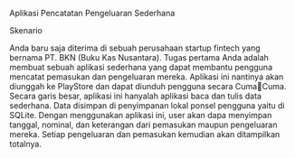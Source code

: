 Aplikasi Pencatatan Pengeluaran Sederhana

Skenario

Anda baru saja diterima di sebuah perusahaan startup fintech yang  bernama PT. BKN (Buku Kas Nusantara). Tugas pertama Anda adalah membuat sebuah aplikasi sederhana yang dapat membantu pengguna mencatat pemasukan dan pengeluaran mereka. Aplikasi ini nantinya akan diunggah ke PlayStore dan dapat diunduh pengguna secara CumaCuma. Secara garis besar, aplikasi ini hanyalah aplikasi baca dan tulis data sederhana. Data disimpan di penyimpanan lokal ponsel pengguna yaitu 
di SQLite. Dengan menggunakan aplikasi ini, user akan dapa menyimpan tanggal, nominal, dan keterangan dari pemasukan maupun 
pengeluaran mereka. Setiap pengeluaran dan pemasukan kemudian akan ditampilkan totalnya.
